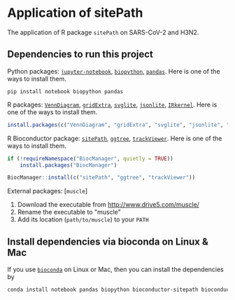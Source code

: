 # Application of sitePath

The application of R package `sitePath` on SARS-CoV-2 and H3N2.

## Dependencies to run this project

Python packages: [`jupyter-notebook`](https://jupyter.readthedocs.io/en/latest/install.html), [`biopython`](https://biopython.org/wiki/Download), [`pandas`](https://pandas.pydata.org/pandas-docs/stable/getting_started/install.html). Here is one of the ways to install them.

```
pip install notebook biopython pandas
```

R packages: [`VennDiagram`](https://cran.r-project.org/package=VennDiagram), [`gridExtra`](https://cran.r-project.org/package=gridExtra), [`svglite`](https://cran.r-project.org/package=svglite), [`jsonlite`](https://cran.r-project.org/package=jsonlite), [`IRkernel`](https://cran.r-project.org/package=IRkernel). Here is one of the ways to install them.

```r
install.packages(c("VennDiagram", "gridExtra", "svglite", "jsonlite", "IRkernel"))
```

R Bioconductor package: [`sitePath`](https://bioconductor.org/packages/sitePath/), [`ggtree`](https://bioconductor.org/packages/ggtree/), [`trackViewer`](https://bioconductor.org/packages/trackViewer/). Here is one of the ways to install them.

```r
if (!requireNamespace("BiocManager", quietly = TRUE))
    install.packages("BiocManager")

BiocManager::install(c("sitePath", "ggtree", "trackViewer"))
```

External packages: [`muscle`]
1. Download the executable from http://www.drive5.com/muscle/ 
2. Rename the executable to "muscle" 
3. Add its location (`path/to/muscle`) to your `PATH`

## Install dependencies via bioconda on Linux & Mac

If you use [`bioconda`](https://bioconda.github.io/user/install.html#set-up-channels) on Linux or Mac, then you can install the dependencies by 

```bash
conda install notebook pandas biopython bioconductor-sitepath bioconductor-trackviewer r-venndiagram r-gridextra r-svglite r-jsonlite r-irkernel muscle
```
